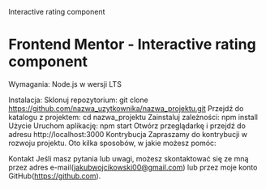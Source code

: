 Interactive rating component
# Frontend Mentor - Interactive rating component



Wymagania:
Node.js w wersji LTS

Instalacja:
Sklonuj repozytorium: git clone https://github.com/nazwa_uzytkownika/nazwa_projektu.git
Przejdź do katalogu z projektem: cd nazwa_projektu
Zainstaluj zależności: npm install
Użycie
Uruchom aplikację: npm start
Otwórz przeglądarkę i przejdź do adresu http://localhost:3000
Kontrybucja
Zapraszamy do kontrybucji w rozwoju projektu. Oto kilka sposobów, w jakie możesz pomóc:



Kontakt
Jeśli masz pytania lub uwagi, możesz skontaktować się ze mną przez adres e-mail(jakubwojcikowski00@gmail.com) lub przez moje konto GitHub(https://github.com).